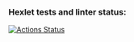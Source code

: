 ### Hexlet tests and linter status:
[![Actions Status](https://github.com/EliseyPobedinskiy/qa-engineer-project-84/workflows/hexlet-check/badge.svg)](https://github.com/EliseyPobedinskiy/qa-engineer-project-84/actions)